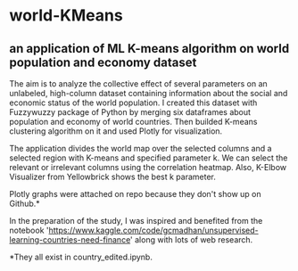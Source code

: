 # world-KMeans
## an application of ML K-means algorithm on world population and economy dataset

The aim is to analyze the collective effect of several parameters on an unlabeled, high-column dataset containing information about the social 
and economic status of the world population. I created this dataset with Fuzzywuzzy package of Python by merging six dataframes about population and economy 
of world countries. Then builded K-means clustering algorithm on it and used Plotly for visualization.

The application divides the world map over the selected columns and a selected region with K-means and specified parameter k. 
We can select the relevant or irrelevant columns using the correlation heatmap. Also, K-Elbow Visualizer from Yellowbrick shows the best k parameter.

Plotly graphs were attached on repo because they don't show up on Github.*

In the preparation of the study, I was inspired and benefited from the notebook 'https://www.kaggle.com/code/gcmadhan/unsupervised-learning-countries-need-finance' 
along with lots of web research.

*They all exist in country_edited.ipynb.
